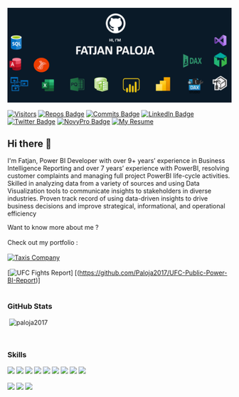

![Fatjan GitHub Banner](https://github.com/Paloja2017/Paloja2017/blob/main/My%20Banner.PNG)

[![Visitors](https://img.shields.io/badge/GitHub-Visitors-informational?style=flat&logo=novypro&logoColor=white&color=25a244)](https://github.com/Paloja2017/Paloja2017/watchers)
[![Repos Badge](https://badges.pufler.dev/repos/paloja2017)](https://github.com/Paloja2017?tab=repositories)
[![Commits Badge](https://badges.pufler.dev/commits/monthly/paloja2017)](https://github.com/Paloja2017)
[![LinkedIn Badge](https://img.shields.io/badge/LinkedIn-Profile-informational?style=flat&logo=linkedin&logoColor=white&color=0D76A8)](https://www.linkedin.com/in/fatjan-paloja/)
[![Twitter Badge](https://img.shields.io/badge/Twitter-Profile-informational?style=flat&logo=twitter&logoColor=white&color=1CA2F1)](https://twitter.com/FatjanPaloja)
[![NovyPro Badge](https://img.shields.io/badge/NovyPro-Portfolio-informational?style=flat&logo=novypro&logoColor=white&color=6e44ff)](https://www.novypro.com/profile_projects/fatjanpaloja)
[![My Resume](https://img.shields.io/badge/CV-My_Resume-informational?style=flat&logo=novypro&logoColor=white&color=780000)](https://github.com/Paloja2017/Paloja2017/blob/main/Fatjan%20Paloja%20Resume.pdf)



## Hi there 👋

I'm Fatjan, Power BI Developer with over 9+ years’ experience in Business Intelligence Reporting and over 7 years’ experience with PowerBI, resolving customer complaints and managing full project PowerBI life-cycle activities. Skilled in analyzing data from a variety of sources and using Data Visualization tools to communicate insights to stakeholders in diverse industries. Proven track record of using data-driven insights to drive business decisions and improve strategical, informational, and operational efficiency 

Want to know more about me ? 
</br>
</br>
Check out my portfolio :
</br>
</br>
[![Taxis Company](https://img.shields.io/badge/%20Project-Taxis%20Power%20BI%20Report-ffbe0b?labelColor=7B88BF&style=flat&logo=PowerBI&logoColor=Yellow)](https://github.com/Paloja2017/Taxi_Data_Report/tree/main)
</br>
</br>
[![UFC Fights Report](https://img.shields.io/badge/%20Project-UFC%20Fights%20BI%20Report-25a244?labelColor=7B88B&style=flat&logo=PowerBI&logoColor=Yellow)]
[(https://github.com/Paloja2017/UFC-Public-Power-BI-Report)]
</br>
</br>
### GitHub Stats
<p>&nbsp;<img align="center" src="https://github-readme-stats.vercel.app/api?username=paloja2017&show_icons=true&line_height=27&count_private=true&title_color=ffffff&text_color=c9cacc&icon_color=4AB097&bg_color=1A2B34" alt="paloja2017" /></p>
</br>

### Skills
[![](https://img.shields.io/badge/Software-PowerBI-informational?style=flat=css3&logoColor=white&color=fdc500)](https://powerbi.microsoft.com/en-cy/)
[![](https://img.shields.io/badge/Software-PowerBI_Report_Server-informational?style=flat=css3&logoColor=white&color=003049)](https://powerbi.microsoft.com/en-us/report-server/)
[![](https://img.shields.io/badge/Software-PowerPivot-informational?style=flat=Tailwind-CSS&logoColor=white&color=245501)](https://support.microsoft.com/en-us/office/power-pivot-overview-and-learning-f9001958-7901-4caa-ad80-028a6d2432ed)
[![](https://img.shields.io/badge/Software-SQL_Server-informational?style=flat=Sass&logoColor=white&color=003566)](https://www.microsoft.com/en-us/sql-server/sql-server-downloads)
[![](https://img.shields.io/badge/Software-SQL_Server_Analysis_Services-informational?style=flat=Sass&logoColor=white&color=0466c8)](https://learn.microsoft.com/en-us/analysis-services/ssas-overview?view=asallproducts-allversions)
[![](https://img.shields.io/badge/Software-SQL_Server_Reporting_Services-informational?style=flat=Stylus&logoColor=white&color=9e2a2b)](https://learn.microsoft.com/en-us/sql/reporting-services/create-deploy-and-manage-mobile-and-paginated-reports?view=sql-server-ver16)
[![](https://img.shields.io/badge/Software-VisualStudio-informational?style=flat=Stylus&logoColor=white&color=4a0a77)](https://visualstudio.microsoft.com/)
[![](https://img.shields.io/badge/Software-TabularEditor-informational?style=flat=Stylus&logoColor=white&color=2a9134)](https://tabulareditor.com/)
[![](https://img.shields.io/badge/Software-DaxStudio-informational?style=flat=Stylus&logoColor=white&color=00509d)](https://daxstudio.org/)
</br>
</br>
[![](https://img.shields.io/badge/CodeLanguage-Mashup-informational?style=flat=angular&logoColor=white&color=ffd60a)](https://learn.microsoft.com/en-us/powerquery-m/)
[![](https://img.shields.io/badge/CodeLanguage-DAX-informational?style=flat=ionic&logoColor=white&color=ffd60a)](https://learn.microsoft.com/en-us/dax/)
[![](https://img.shields.io/badge/CodeLanguage-SQL-informational?style=flat=react&logoColor=white&color=ffd60a)](https://learn.microsoft.com/en-us/sql/t-sql/language-reference?view=sql-server-ver16)





